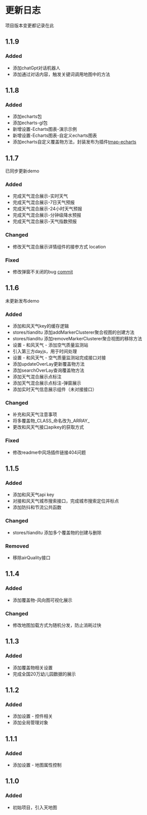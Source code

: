 # 更新日志

项目版本变更都记录在此

## 1.1.9

### Added

- 添加chatGpt对话机器人
- 添加通过对话内容，触发关键词调用地图中的方法

## 1.1.8

### Added

- 添加echarts包
- 添加echarts-gl包
- 新增设置-Echarts图表-演示示例
- 新增设置-Echarts图表-自定义echarts图表
- 添加echarts自定义覆盖物方法，封装发布为插件[tmap-echarts](https://github.com/ymzcode/tmap-echarts)

## 1.1.7

已同步更新demo

### Added

- 完成天气混合展示-实时天气
- 完成天气混合展示-7日天气预报
- 完成天气混合展示-24小时天气预报
- 完成天气混合展示-分钟级降水预报
- 完成天气混合展示-天气指数预报

### Changed

- 修改天气混合展示详情组件的接参方式 location

### Fixed

- 修改弹窗不关闭的bug [commit](https://github.com/ymzcode/tianditu_piece/commit/992698eea971384d08074fe55d1f1c5afdbd182c)

## 1.1.6

未更新发布demo

### Added

- 添加和风天气key的缓存逻辑
- stores/tianditu 添加addMarkerClusterer聚合视图的创建方法
- stores/tianditu 添加removeMarkerClusterer聚合视图的移除方法
- 设置 - 和风天气 - 添加空气质量监测站
- 引入第三方dayjs，用于时间处理
- 设置 - 和风天气 - 空气质量监测站完成接口对接
- 添加updateOverLay更新覆盖物方法
- 添加searchOverLay查询覆盖物方法
- 添加天气混合展示点标注
- 添加天气混合展示点标注-弹窗展示
- 添加实时天气信息展示组件（未对接接口）

### Changed

- 补充和风天气注意事项
- 将多覆盖物_CLASS_命名改为_ARRAY_
- 更改和风天气接口apikey的获取方式

### Fixed

- 修改readme中风场插件链接404问题

## 1.1.5

### Added

- 添加和风天气api key
- 对接和风天气城市搜索接口，完成城市搜索定位并标点
- 添加防抖和节流公共函数


### Changed

- stores/tianditu 添加多个覆盖物的创建与删除

### Removed

- 移除airQuality接口

## 1.1.4

### Added

- 添加覆盖物-风向图可视化展示

### Changed

- 修改地图加载方式为随机分发，防止消耗过快

## 1.1.3

### Added

- 添加覆盖物相关设置
- 完成全国20万幼儿园数据的展示

## 1.1.2

### Added

- 添加设置 - 控件相关
- 添加全局管理对象

## 1.1.1

### Added

- 添加设置 - 地图属性控制

## 1.1.0

### Added

- 初始项目，引入天地图

